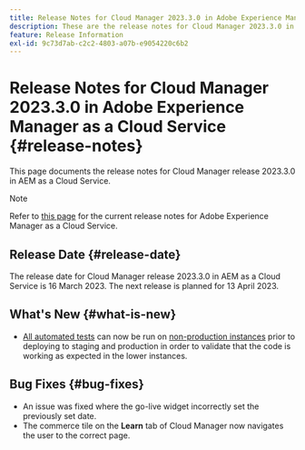 ```yaml
---
title: Release Notes for Cloud Manager 2023.3.0 in Adobe Experience Manager as a Cloud Service
description: These are the release notes for Cloud Manager 2023.3.0 in AEM as a Cloud Service.
feature: Release Information
exl-id: 9c73d7ab-c2c2-4803-a07b-e9054220c6b2
---
```


# Release Notes for Cloud Manager 2023.3.0 in Adobe Experience Manager as a Cloud Service {#release-notes}

This page documents the release notes for Cloud Manager release 2023.3.0 in AEM as a Cloud Service.

>[!NOTE]
>
>Refer to [this page](/help/release-notes/release-notes-cloud/release-notes-current.md) for the current release notes for Adobe Experience Manager as a Cloud Service.

## Release Date {#release-date}

The release date for Cloud Manager release 2023.3.0 in AEM as a Cloud Service is 16 March 2023. The next release is planned for 13 April 2023.

## What's New {#what-is-new}

* [All automated tests](/help/implementing/cloud-manager/functional-testing.md) can now be run on [non-production instances](/help/implementing/cloud-manager/configuring-pipelines/configuring-non-production-pipelines.md) prior to deploying to staging and production in order to validate that the code is working as expected in the lower instances.

## Bug Fixes {#bug-fixes}

* An issue was fixed where the go-live widget incorrectly set the previously set date.
* The commerce tile on the **Learn** tab of Cloud Manager now navigates the user to the correct page.
